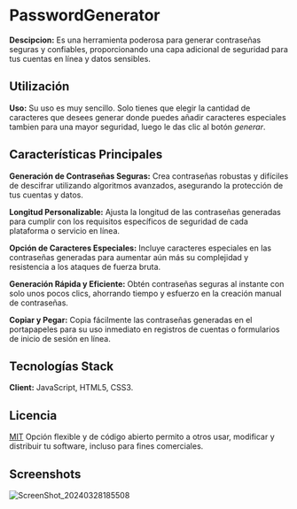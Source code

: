 # PasswordGenerator
**Descipcion:** Es una herramienta poderosa para generar contraseñas seguras y confiables, proporcionando una capa adicional de seguridad para tus cuentas en línea y datos sensibles.

## Utilización

**Uso:** Su uso es muy sencillo. Solo tienes que elegir la cantidad de caracteres que desees generar donde puedes añadir caracteres especiales tambien para una mayor seguridad, luego le das clic al botón *generar*.

## Características Principales

**Generación de Contraseñas Seguras:** Crea contraseñas robustas y difíciles de descifrar utilizando algoritmos avanzados, asegurando la protección de tus cuentas y datos.

**Longitud Personalizable:** Ajusta la longitud de las contraseñas generadas para cumplir con los requisitos específicos de seguridad de cada plataforma o servicio en línea.

**Opción de Caracteres Especiales:** Incluye caracteres especiales en las contraseñas generadas para aumentar aún más su complejidad y resistencia a los ataques de fuerza bruta.

**Generación Rápida y Eficiente:** Obtén contraseñas seguras al instante con solo unos pocos clics, ahorrando tiempo y esfuerzo en la creación manual de contraseñas.

**Copiar y Pegar:** Copia fácilmente las contraseñas generadas en el portapapeles para su uso inmediato en registros de cuentas o formularios de inicio de sesión en línea.

## Tecnologías Stack

**Client:**  JavaScript, HTML5, CSS3.


## Licencia

[MIT](https://choosealicense.com/licenses/mit/) Opción flexible y de código abierto permito a otros usar, modificar y distribuir tu software, incluso para fines comerciales.


## Screenshots

![ScreenShot_20240328185508](https://github.com/joosudev/PasswordGenerator/assets/47118243/972e9bc5-642f-4fe5-b7b1-6173c88c6a5d)
